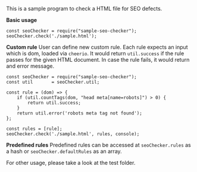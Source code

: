 This is a sample program to check a HTML file for SEO defects.

**Basic usage**
```
const seoChecker = require("sample-seo-checker");
seoChecker.check('./sample.html');
```

**Custom rule**
User can define new custom rule. Each rule expects an input which is dom, loaded via `cheerio`.
It would return `util.success` if the rule passes for the given HTML document.
In case the rule fails, it would return and error message.
```
const seoChecker = require("sample-seo-checker");
const util       = seoChecker.util;

const rule = (dom) => {
    if (util.countTags(dom, "head meta[name=robots]") > 0) {
        return util.success;
    }
    return util.error('robots meta tag not found');
};

const rules = [rule];
seoChecker.check('./sample.html', rules, console);
```

**Predefined rules**
Predefined rules can be accessed at `seoChecker.rules` as a hash or `seoChecker.defaultRules` as an array. 

For other usage, please take a look at the test folder.